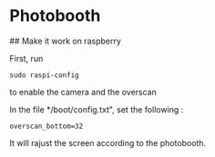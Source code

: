 # Photobooth

## Make it work on raspberry

First, run

```
sudo raspi-config
```

to enable the camera and the overscan


In the file */boot/config.txt", set the following :

```
overscan_bottom=32
```

It will rajust the screen according to the photobooth.


